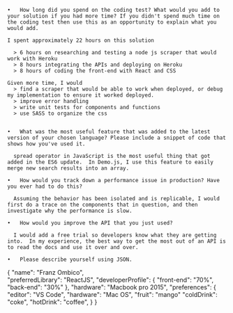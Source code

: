 
	•	How long did you spend on the coding test? What would you add to your solution if you had more time? If you didn't spend much time on the coding test then use this as an opportunity to explain what you would add.

    I spent approximately 22 hours on this solution

      > 6 hours on researching and testing a node js scraper that would work with Heroku 
      > 8 hours integrating the APIs and deploying on Heroku 
      > 8 hours of coding the front-end with React and CSS          

    Given more time, I would 
      > find a scraper that would be able to work when deployed, or debug my implementation to ensure it worked deployed.
      > improve error handling
      > write unit tests for components and functions
      > use SASS to organize the css
      

	•	What was the most useful feature that was added to the latest version of your chosen language? Please include a snippet of code that shows how you've used it.

      spread operator in JavaScript is the most useful thing that got added in the ES6 update.  In Demo.js, I use this feature to easily merge new search results into an array.  

	•	How would you track down a performance issue in production? Have you ever had to do this?

      Assuming the behavior has been isolated and is replicable, I would first do a trace on the components that in question, and then investigate why the performance is slow.   

	•	How would you improve the API that you just used?

      I would add a free trial so developers know what they are getting into.  In my experience, the best way to get the most out of an API is to read the docs and use it over and over.  

	•	Please describe yourself using JSON.

  {
    "name": "Franz Ombico",    
    "preferredLibrary": "ReactJS",
    "developerProfile": {
      "front-end": "70%",
      "back-end": "30%"
    },
    "hardware": "Macbook pro 2015",
    "preferences": {      
      "editor": "VS Code",
      "hardware": "Mac OS",
      "fruit": "mango"
      "coldDrink": "coke",
      "hotDrink": "coffee",
    }
  }